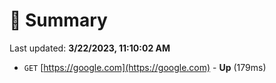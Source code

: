# 📖 Summary
Last updated: **3/22/2023, 11:10:02 AM**

- `GET` [https://google.com](https://google.com) - **Up** (179ms)

